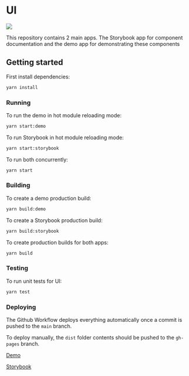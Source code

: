 # UI

<p>
  <a href="https://github.com/markmorcos/ui/actions" alt="Main">
    <img src="https://github.com/markmorcos/ui/actions/workflows/merge.yml/badge.svg" />
  </a>
</p>

This repository contains 2 main apps. The Storybook app for component documentation and the demo app for demonstrating these components

## Getting started

First install dependencies:

```sh
yarn install
```

### Running

To run the demo in hot module reloading mode:

```sh
yarn start:demo
```

To run Storybook in hot module reloading mode:

```sh
yarn start:storybook
```

To run both concurrently:

```sh
yarn start
```

### Building

To create a demo production build:

```sh
yarn build:demo
```

To create a Storybook production build:

```sh
yarn build:storybook
```

To create production builds for both apps:

```sh
yarn build
```

### Testing

To run unit tests for UI:

```sh
yarn test
```

### Deploying

The Github Workflow deploys everything automatically once a commit is pushed to the `main` branch.

To deploy manually, the `dist` folder contents should be pushed to the `gh-pages` branch.

[Demo](https://markmorcos.github.io/demo/)

[Storybook](https://markmorcos.github.io/storybook/)
